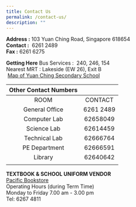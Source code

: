 ```yaml
---
title: Contact Us
permalink: /contact-us/
description: ""
---
```

**Address :** 103 Yuan Ching Road, Singapore 618654  
**Contact :**  6261 2489  
**Fax :** 6261 6275  

**Getting Here**
Bus Services :  240, 246, 154  
Nearest MRT : Lakeside (EW 26), Exit B  
 [Map of Yuan Ching Secondary School](https://goo.gl/maps/1CnX258wkJoFBVaS9)
 
| Other Contact Numbers  |  |
|:---:|:---:|
| ROOM | CONTACT |
|  General Office |  6261 2489 |
|  Computer Lab |  62658049 |
|  Science Lab |  62614459 |
|  Technical Lab |  62666764 |
|  PE Department     |  62666591 |
|  Library |  62640642 |
| | |

**TEXTBOOK & SCHOOL UNIFORM VENDOR** <br>
<u>Pacific Bookstore</u><br>
Operating Hours (during Term Time) <br>
Monday to Friday 7.00 am - 3.00 pm
<br> Tel: 6267 4811
